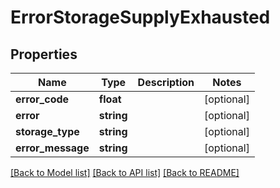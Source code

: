 # ErrorStorageSupplyExhausted

## Properties
Name | Type | Description | Notes
------------ | ------------- | ------------- | -------------
**error_code** | **float** |  | [optional] 
**error** | **string** |  | [optional] 
**storage_type** | **string** |  | [optional] 
**error_message** | **string** |  | [optional] 

[[Back to Model list]](../README.md#documentation-for-models) [[Back to API list]](../README.md#documentation-for-api-endpoints) [[Back to README]](../README.md)



